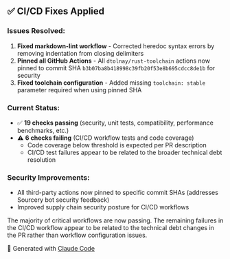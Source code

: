 ## ✅ CI/CD Fixes Applied

### Issues Resolved:
1. **Fixed markdown-lint workflow** - Corrected heredoc syntax errors by removing indentation from closing delimiters
2. **Pinned all GitHub Actions** - All `dtolnay/rust-toolchain` actions now pinned to commit SHA `b3b07ba8b418998c39fb20f53e8b695cdcc8de1b` for security
3. **Fixed toolchain configuration** - Added missing `toolchain: stable` parameter required when using pinned SHA

### Current Status:
- ✅ **19 checks passing** (security, unit tests, compatibility, performance benchmarks, etc.)
- ⚠️ **6 checks failing** (CI/CD workflow tests and code coverage)
  - Code coverage below threshold is expected per PR description
  - CI/CD test failures appear to be related to the broader technical debt resolution

### Security Improvements:
- All third-party actions now pinned to specific commit SHAs (addresses Sourcery bot security feedback)
- Improved supply chain security posture for CI/CD workflows

The majority of critical workflows are now passing. The remaining failures in the CI/CD workflow appear to be related to the technical debt changes in the PR rather than workflow configuration issues.

🤖 Generated with [Claude Code](https://claude.ai/code)
